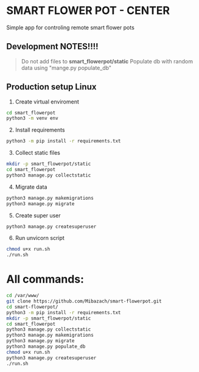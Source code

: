# SMART FLOWER POT - CENTER

Simple app for controling remote smart flower pots


## Development NOTES!!!!
> Do not add files to **smart_flowerpot/static**
> Populate db with random data using "mange.py populate_db"


## Production setup **Linux**

1. Create virtual enviroment

```bash
cd smart_flowerpot
python3 -m venv env
```

2. Install requirements

```bash
python3 -m pip install -r requirements.txt
```

3. Collect static files
```bash
mkdir -p smart_flowerpot/static
cd smart_flowerpot
python3 manage.py collectstatic
```

4. Migrate data
```bash
python3 manage.py makemigrations
python3 manage.py migrate
```

5. Create super user
```bash
python3 manage.py createsuperuser
```

6. Run unvicorn script
```bash
chmod u+x run.sh
./run.sh
```

# All commands:
```bash
cd /var/www/
git clone https://github.com/Mibazach/smart-flowerpot.git
cd smart-flowerpot/
python3 -m pip install -r requirements.txt
mkdir -p smart_flowerpot/static
cd smart_flowerpot
python3 manage.py collectstatic
python3 manage.py makemigrations
python3 manage.py migrate
python3 manage.py populate_db
chmod u+x run.sh
python3 manage.py createsuperuser
./run.sh
```